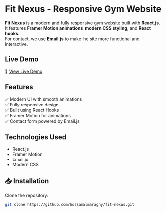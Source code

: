 # Fit Nexus - Responsive Gym Website

**Fit Nexus** is a modern and fully responsive gym website built with **React.js**.  
It features **Framer Motion animations**, **modern CSS styling**, and **React hooks**.  
For contact, we use **Email.js** to make the site more functional and interactive.

## Live Demo
🔗 [View Live Demo](https://fitnexuscodebyhossam.pages.dev/)

## Features
✅ Modern UI with smooth animations  
✅ Fully responsive design  
✅ Built using React Hooks  
✅ Framer Motion for animations  
✅ Contact form powered by Email.js  

## Technologies Used
- React.js
- Framer Motion
- Email.js
- Modern CSS

## 📥 Installation
Clone the repository:
```bash
git clone https://github.com/hossamalmaraghy/fit-nexus.git
